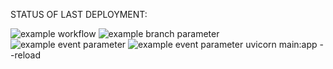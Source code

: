 STATUS OF LAST DEPLOYMENT:<br>

![example workflow](https://github.com/smartguy-coder/dep/actions/workflows/main.yml/badge.svg)
![example branch parameter](https://github.com/smartguy-coder/dep/actions/workflows/main.yml/badge.svg?branch=master)
![example event parameter](https://github.com/smartguy-coder/dep/actions/workflows/main.yml/badge.svg?event=push)
![example event parameter](https://github.com/smartguy-coder/dep/actions/workflows/main.yml/badge.svg?event=pull_request)
uvicorn main:app --reload